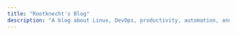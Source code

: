 ```yaml
---
title: "Rootknecht's Blog"
description: "A blog about Linux, DevOps, productivity, automation, and other stuff that might have caught my attention."
---
```

